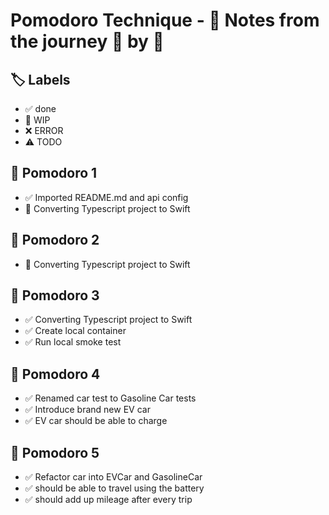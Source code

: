 # Pomodoro Technique - 📝 Notes from the journey 🍅 by 🍅

## 🏷️ Labels

- ✅ done
- 🚧 WIP
- ❌ ERROR
- ⚠️ TODO

## 🍅 Pomodoro 1

- ✅ Imported README.md and api config
- 🚧 Converting Typescript project to Swift

## 🍅 Pomodoro 2

- 🚧 Converting Typescript project to Swift

## 🍅 Pomodoro 3

- ✅ Converting Typescript project to Swift
- ✅ Create local container
- ✅ Run local smoke test

## 🍅 Pomodoro 4

- ✅ Renamed car test to Gasoline Car tests
- ✅ Introduce brand new EV car
- ✅ EV car should be able to charge

## 🍅 Pomodoro 5

- ✅ Refactor car into EVCar and GasolineCar
- ✅ should be able to travel using the battery
- ✅ should add up mileage after every trip
